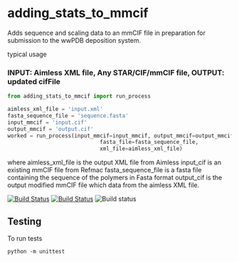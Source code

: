 # adding_stats_to_mmcif

Adds sequence and scaling data to an mmCIF file in preparation for submission to the wwPDB deposition system.

typical usage

### INPUT: Aimless XML file, Any STAR/CIF/mmCIF file, OUTPUT: updated cifFile
```python
from adding_stats_to_mmcif import run_process

aimless_xml_file = 'input.xml'
fasta_sequence_file = 'sequence.fasta'
input_mmcif = 'input.cif'
output_mmcif = 'output.cif'
worked = run_process(input_mmcif=input_mmcif, output_mmcif=output_mmcif,
                             fasta_file=fasta_sequence_file,
                             xml_file=aimless_xml_file)
```
where
aimless_xml_file is the output XML file from Aimless
input_cif is an existing mmCIF file from Refmac
fasta_sequence_file is a fasta file containing the sequence of the polymers in Fasta format
output_cif is the output modified mmCIF file which data from the aimless XML file.

[![Build Status](https://travis-ci.org/berrisfordjohn/adding_stats_to_mmcif.svg?branch=master)](https://travis-ci.org/berrisfordjohn/adding_stats_to_mmcif)
[![Build Status](https://dev.azure.com/berrisfordjohn/berrisford_john/_apis/build/status/berrisfordjohn.adding_stats_to_mmcif?branchName=master)](https://dev.azure.com/berrisfordjohn/berrisford_john/_build/latest?definitionId=2&branchName=master)
![Build status](https://github.com/berrisfordjohn/adding_stats_to_mmcif/actions/workflows/tests.yml/badge.svg)



## Testing
To run tests
    
    python -m unittest
